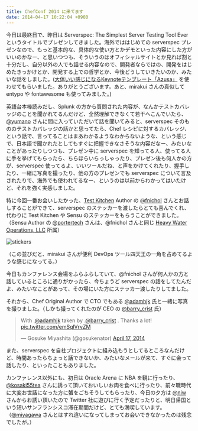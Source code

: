 ```yaml
---
title: ChefConf 2014 に来てます
date: 2014-04-17 10:22:04 +0900
---
```


今日は最終日で、昨日は Serverspec: The Simplest Server Testing Tool Ever というタイトルでプレゼンしてきました。海外でははじめての serverspec プレゼンなので、もっと基本的な、具体的な使い方とかデモといった内容にした方がいいのかなー、と思いつつも、そういうのはオフィシャルサイトとか見れば割と十分だし、自分以外の人でも話せる内容なので、開発者ならではの、開発をはじめたきっかけとか、開発する上での哲学とか、今後どうしていきたいのか、みたいな話をしました。([大体いい感じになるKeynoteテンプレート「Azusa」](http://memo.sanographix.net/post/82160791768) を使わせてもらいました。ありがとうございます。あと、mirakui さんの真似して entypo や fontawesome も使ってみました。)

<div style="width: 65%">
<script async class="speakerdeck-embed" data-id="32f62ac0a7db0131c1eb06aa2e69a5d0" data-ratio="1.33333333333333" src="//speakerdeck.com/assets/embed.js"></script>
</div>

英語台本棒読みだし、Splunk の方から質問された内容が、なんかテストカバレッジのことを聞かれてるんだけど、全然理解できなくて若干へこんでいたら、[@yumano](https://twitter.com/yumano) さんに間に入っていただいて話を聞いてみると、serverspec そのもののテストカバレッジの話かと思ってたら、Chef レシピに対するカバレッジ、という話で、言ってることはまあわかるようなわからないような、という感じで、日本語で聞かれたとしてもすぐに把握できなさそうな内容だなー、みたいなことがあったりしつつも、プレゼン中に serverspec を知ってる人、使ってる人に手を挙げてもらったら、ちらほらいらっしゃったり、プレゼン後も何人かの方が、serverspec 使ってるよ、いいツールだね、と声をかけてくれたり、握手したり、一緒に写真を撮ったり、他の方のプレゼンでも serverspec について言及されたりで、海外でも使われてるなー、というのは以前からわかってはいたけど、それを強く実感しました。

特に今回一番お会いしたかった、[Test Kitchen](http://kitchen.ci/) Author の [@fnichol](https://twitter.com/fnichol) さんとお話しすることができて、serverspec のステッカーを渡したらとても喜んでくれ、代わりに Test Kitchen や Sensu のステッカーをもらうことができました。（Sensu Author の [@portertech](https://twitter.com/portertech) さんは、@fnichol さんと同じ [Heavy Water Operations, LLC](http://hw-ops.com/) 所属）

![stickers](https://pbs.twimg.com/media/BlYRAFjCcAAO1NL.jpg)

（この並びだと、mirakui さんが便利 DevOps ツール四天王の一角を占めてるような感じになってる。）

今日もカンファレンス会場をふらふらしていて、@fnichol さんが何人かの方と話しているところに通りがかったら、今ちょうど serverspec の話をしてたんだよ、みたいなことがあって、その場にいた方にステッカー渡したりしてました。

それから、Chef Original Author で CTO でもある [@adamhjk](https://twitter.com/adamhjk) 氏と一緒に写真を撮りました。（しかも撮ってくれたのが CEO の [@barry_crist](https://twitter.com/barry_crist) 氏）

<blockquote class="twitter-tweet" lang="en"><p>With .<a href="https://twitter.com/adamhjk">@adamhjk</a> taken by .<a href="https://twitter.com/barry_crist">@barry_crist</a> . Thanks a lot! <a href="http://t.co/emSqlVrvZM">pic.twitter.com/emSqlVrvZM</a></p>&mdash; Gosuke Miyashita (@gosukenator) <a href="https://twitter.com/gosukenator/statuses/456861368751124480">April 17, 2014</a></blockquote>
<script async src="//platform.twitter.com/widgets.js" charset="utf-8"></script>

また、serverspec を自社プロジェクトに組み込もうとしてるところなんだけど、時間あったらちょっと話できないか、みたいなメールが来て、すぐに会って話したり、といったこともありました。

カンファレンス以外にも、初日は Oracle Arena に NBA を観に行ったり、[@kosaki55tea](https://twitter.com/kosaki55tea) さんに誘って頂いておいしいお肉を食べに行ったり、前々職時代に大変お世話になった方に蟹をごちそうしてもらったり、今日の夕方は [@niw](https://twitter.com/niw) さんからお誘い頂いたので Twitter 社に遊びに行く予定だったりと、明日帰国という短いサンフランシスコ滞在期間だけど、とても満喫しています。（[@miyagawa](https://twitter.com/miyagawa) さんとはすれ違いになってしまってお会いできなかったのは残念でしたが。）
